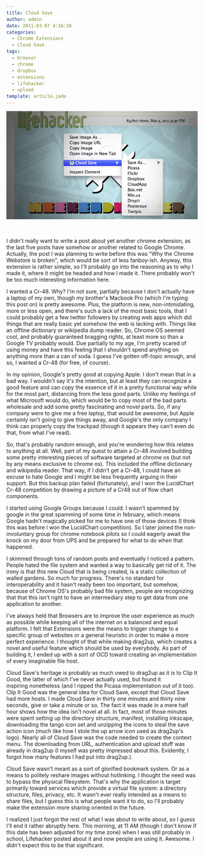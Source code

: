 ```yaml
---
title: Cloud Save
author: admin
date: 2011-03-07 4:16:38
categories:
  - Chrome Extensions
  - Cloud Save
tags: 
  - browser
  - chrome
  - dropbox
  - extensions
  - lifehacker
  - upload
template: article.jade
---
```


![](1300-cloud-save.jpg)

&nbsp;

I didn't really want to write a post about yet another chrome extension, as the last five posts have somehow or another related to Google Chrome. Actually, the post I was planning to write before this was "Why the Chrome Webstore is broken", which would be sort of less fanboy-ish. Anyway, this extension is rather simple, so I'll probably go into the reasoning as to why I made it, where it might be headed and how I made it. There probably won't be too much interesting information here.

I wanted a Cr-48\. Why? I'm not sure, partially because I don't actually have a laptop of my own, though my brother's Macbook Pro (which I'm typing this post on) is pretty awesome. Plus, the platform is new, non-intimidating, more or less open, and there's such a lack of the most basic tools, that I could probably get a few twitter followers by creating web apps which did things that are really basic yet somehow the web is lacking with. Things like an offline dictionary or wikipedia dump reader. So, Chrome OS seemed cool, and probably guaranteed bragging rights, at least more so than a Google TV probably would. Due partially to my age, I'm pretty scared of using money and have this feeling that I shouldn't spend anything on anything more than a can of soda. I guess I've gotten off-topic enough, and so, I wanted a Cr-48 (for free, of course).

In my opinion, Google's pretty good at copying Apple. I don't mean that in a bad way. I wouldn't say it's the intention, but at least they can recognize a good feature and can copy the essence of it in a pretty functional way while for the most part, distancing from the less good parts. Unlike my feelings of what Microsoft would do, which would be to copy most of the bad parts wholesale and add some pretty fascinating and novel parts. So, if any company were to give me a free laptop, that would be awesome, but Apple certainly isn't going to give things away, and Google's the only company I think can properly copy the trackpad (though it appears they can't even do that, from what I've read).

So, that's probably random enough, and you're wondering how this relates to anything at all. Well, part of my quest to attain a Cr-48 involved building some pretty interesting pieces of software targeted at chrome os (but not by any means exclusive to chrome os). This included the offline dictionary and wikipedia reader. That way, if I didn't get a Cr-48, I could have an excuse to hate Google and I might be less frequently arguing in their support. But this backup plan failed (fortunately), and I won the LucidChart Cr-48 competition by drawing a picture of a Cr48 out of flow chart components.

I started using Google Groups because I could. I wasn't spammed by google in the great spamming of some time in february, which means Google hadn't magically picked for me to have one of those devices (I think this was before I won the LucidChart competition). So I later joined the non-involuntary group for chrome notebook pilots so I could eagerly await the knock on my door from UPS and be prepared for what to do when that happened.

I skimmed through tons of random posts and eventually I noticed a pattern. People hated the file system and wanted a way to basically get rid of it. The irony is that this new Cloud that is being created, is a static collection of walled gardens. So much for progress. There's no standard for interoperability and it hasn't really been too important, but somehow, because of Chrome OS's probably bad file system, people are recognizing that that this isn't right to have an intermediary step to get data from one application to another.

I've always held that Browsers are to improve the user experience as much as possible while keeping all of the internet on a balanced and equal platform. I felt that Extensions were the means to trigger change to a specific group of websites or a general heuristic in order to make a more perfect experience. I thought of that while making drag2up, which creates a novel and useful feature which should be used by everybody. As part of building it, I ended up with a sort of OCD toward creating an implementation of every imaginable file host.

Cloud Save's heritage is probably as much owed to drag2up as it is to Clip It Good, the latter of which I've never actually used, but found it inspiring nonetheless (and I ripped the Picasa implementation out of it too). Clip It Good was the general idea for Cloud Save, except that Cloud Save had more hosts. I made Cloud Save in thirty one minutes and thirty nine seconds, give or take a minute or so. The fact it was made in a mere half hour shows how the idea isn't novel at all. In fact, most of those minutes were spent setting up the directory structure, manifest, installing inkscape, downloading the tango icon set and unzipping the icons to steal the save action icon (much like how I stole the up arrow icon used as drag2up's logo). Nearly all of Cloud Save was the code needed to create the context menu. The downloading from URL, authentication and upload stuff was already in drag2up (I myself was pretty impressed about this. Evidently, I forgot how many features I had put into drag2up.).

Cloud Save wasn't meant as a sort of glorified bookmark system. Or as a means to politely reshare images without hotlinking. I thought the need was to bypass the physical filesystem. That's why the application is target primarily toward services which provide a virtual file system: a directory structure, files, privacy, etc. It wasn't ever really intended as a means to share files, but I guess this is what people want it to do, so I'll probably make the extension more sharing oriented in the future.

I realized I just forgot the rest of what I was about to write about, so I guess I'll end it rather abruptly here. This morning, at 11 AM (though I don't know if this date has been adjusted for my time zone) when I was still probably in school, Lifehacker posted about it and now people are using it. Awesome. I didn't expect this to be that significant.
